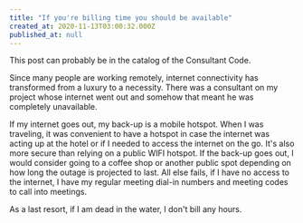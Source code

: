 ```yaml
---
title: "If you're billing time you should be available"
created_at: 2020-11-13T03:00:32.000Z
published_at: null
---
```

This post can probably be in the catalog of the Consultant Code.

Since many people are working remotely, internet connectivity has transformed from a luxury to a necessity. There was a consultant on my project whose internet went out and somehow that meant he was completely unavailable.

If my internet goes out, my back-up is a mobile hotspot. When I was traveling, it was convenient to have a hotspot in case the internet was acting up at the hotel or if I needed to access the internet on the go. It's also more secure than relying on a public WIFI hotspot. If the back-up goes out, I would consider going to a coffee shop or another public spot depending on how long the outage is projected to last. All else fails, if I have no access to the internet, I have my regular meeting dial-in numbers and meeting codes to call into meetings. 

As a last resort, if I am dead in the water, I don't bill any hours.
